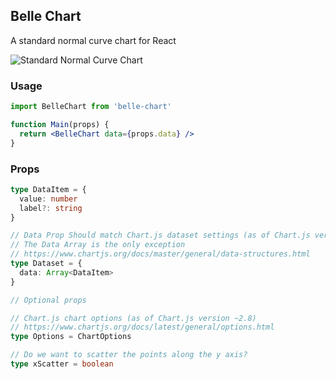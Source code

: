 ## Belle Chart

A standard normal curve chart for React

![Standard Normal Curve Chart](/image.bmp)

### Usage

```jsx
import BelleChart from 'belle-chart'

function Main(props) {
  return <BelleChart data={props.data} />
}
```

### Props

```typescript
type DataItem = {
  value: number
  label?: string
}

// Data Prop Should match Chart.js dataset settings (as of Chart.js version ~2.8)
// The Data Array is the only exception
// https://www.chartjs.org/docs/master/general/data-structures.html
type Dataset = {
  data: Array<DataItem>
}

// Optional props

// Chart.js chart options (as of Chart.js version ~2.8)
// https://www.chartjs.org/docs/latest/general/options.html
type Options = ChartOptions

// Do we want to scatter the points along the y axis?
type xScatter = boolean
```
